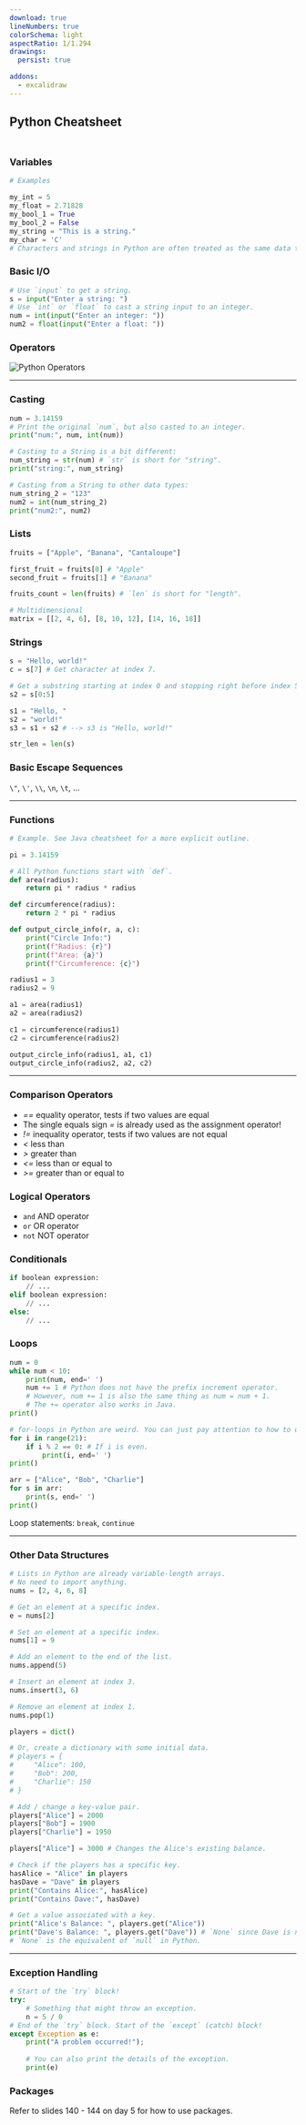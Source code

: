 ```yaml
---
download: true
lineNumbers: true
colorSchema: light
aspectRatio: 1/1.294
drawings:
  persist: true

addons:
  - excalidraw
---
```


## <div text-center>Python Cheatsheet</div><br>

### Variables

```py
# Examples

my_int = 5
my_float = 2.71828
my_bool_1 = True
my_bool_2 = False
my_string = "This is a string."
my_char = 'C'
# Characters and strings in Python are often treated as the same data type.
```

### Basic I/O

```py
# Use `input` to get a string.
s = input("Enter a string: ")
# Use `int` or `float` to cast a string input to an integer.
num = int(input("Enter an integer: "))
num2 = float(input("Enter a float: "))
```

### Operators

![Python Operators](https://miro.medium.com/v2/resize:fit:663/0*abUJzk7IodF6tY7s.jpg)

---

### Casting

```py
num = 3.14159
# Print the original `num`, but also casted to an integer.
print("num:", num, int(num))

# Casting to a String is a bit different:
num_string = str(num) # `str` is short for "string".
print("string:", num_string)

# Casting from a String to other data types:
num_string_2 = "123"
num2 = int(num_string_2)
print("num2:", num2)
```

### Lists

```py
fruits = ["Apple", "Banana", "Cantaloupe"]

first_fruit = fruits[0] # "Apple"
second_fruit = fruits[1] # "Banana"

fruits_count = len(fruits) # `len` is short for "length".

# Multidimensional
matrix = [[2, 4, 6], [8, 10, 12], [14, 16, 18]]
```

### Strings

```py
s = "Hello, world!"
c = s[7] # Get character at index 7.

# Get a substring starting at index 0 and stopping right before index 5.
s2 = s[0:5]

s1 = "Hello, "
s2 = "world!"
s3 = s1 + s2 # --> s3 is "Hello, world!"

str_len = len(s)
```

### Basic Escape Sequences

`\"`, `\'`, `\\`, `\n`, `\t`, ...

---

### Functions

```py
# Example. See Java cheatsheet for a more explicit outline.

pi = 3.14159

# All Python functions start with `def`.
def area(radius):
    return pi * radius * radius

def circumference(radius):
    return 2 * pi * radius

def output_circle_info(r, a, c):
    print("Circle Info:")
    print(f"Radius: {r}")
    print(f"Area: {a}")
    print(f"Circumference: {c}")

radius1 = 3
radius2 = 9

a1 = area(radius1)
a2 = area(radius2)

c1 = circumference(radius1)
c2 = circumference(radius2)

output_circle_info(radius1, a1, c1)
output_circle_info(radius2, a2, c2)
```

---

### Comparison Operators

- *==* <carbon-arrow-right /> equality operator, tests if two values are equal
- <span text-sm>The single equals sign *=* is already used as the assignment operator!</span>
- *!=* <carbon-arrow-right /> inequality operator, tests if two values are not equal
- *<* <carbon-arrow-right /> less than
- *>* <carbon-arrow-right /> greater than
- *<=* <carbon-arrow-right /> less than or equal to
- *>=* <carbon-arrow-right /> greater than or equal to

### Logical Operators

- `and` <carbon-arrow-right /> AND operator
- `or` <carbon-arrow-right /> OR operator
- `not` <carbon-arrow-right /> NOT operator

### Conditionals

```py
if boolean expression:
    // ...
elif boolean expression:
    // ...
else:
    // ...
```

### Loops

```py
num = 0
while num < 10:
    print(num, end=' ')
    num += 1 # Python does not have the prefix increment operator.
    # However, num += 1 is also the same thing as num = num + 1.
    # The += operator also works in Java.
print()
```
```py
# for-loops in Python are weird. You can just pay attention to how to use them.
for i in range(21):
    if i % 2 == 0: # If i is even.
        print(i, end=' ')
print()
```
```py
arr = ["Alice", "Bob", "Charlie"]
for s in arr:
    print(s, end=' ')
print()
```

Loop statements: `break`, `continue`

---

### Other Data Structures

```py
# Lists in Python are already variable-length arrays.
# No need to import anything.
nums = [2, 4, 6, 8]

# Get an element at a specific index.
e = nums[2]

# Set an element at a specific index.
nums[1] = 9

# Add an element to the end of the list.
nums.append(5)

# Insert an element at index 3.
nums.insert(3, 6)

# Remove an element at index 1.
nums.pop(1)
```

```py
players = dict()

# Or, create a dictionary with some initial data.
# players = {
#     "Alice": 100,
#     "Bob": 200,
#     "Charlie": 150
# }

# Add / change a key-value pair.
players["Alice"] = 2000
players["Bob"] = 1900
players["Charlie"] = 1950

players["Alice"] = 3000 # Changes the Alice's existing balance.

# Check if the players has a specific key.
hasAlice = "Alice" in players
hasDave = "Dave" in players
print("Contains Alice:", hasAlice)
print("Contains Dave:", hasDave)

# Get a value associated with a key.
print("Alice's Balance: ", players.get("Alice"))
print("Dave's Balance: ", players.get("Dave")) # `None` since Dave is not in the players.
# `None` is the equivalent of `null` in Python.
```

---

### Exception Handling

```py
# Start of the `try` block!
try:
    # Something that might throw an exception.
    n = 5 / 0
# End of the `try` block. Start of the `except` (catch) block!
except Exception as e:
    print("A problem occurred!");
    
    # You can also print the details of the exception.
    print(e)
```

### Packages

Refer to slides 140 - 144 on day 5 for how to use packages.
